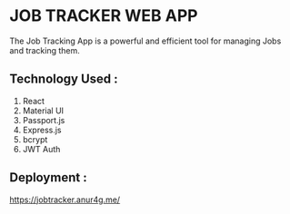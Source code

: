 # JOB TRACKER WEB APP

The Job Tracking App is a powerful and efficient tool for managing Jobs and tracking them.

## Technology Used :

1. React
2. Material UI
3. Passport.js
4. Express.js
5. bcrypt
6. JWT Auth

## Deployment :

https://jobtracker.anur4g.me/
